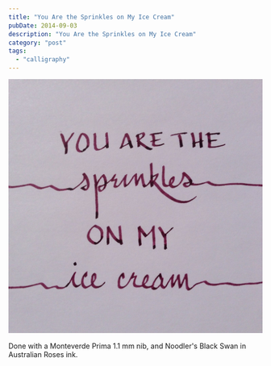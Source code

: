 ```yaml
---
title: "You Are the Sprinkles on My Ice Cream"
pubDate: 2014-09-03
description: "You Are the Sprinkles on My Ice Cream"
category: "post"
tags:
  - "calligraphy"
---
```


![You are the sprinkles on my ice cream](sprinkles.jpg)

Done with a Monteverde Prima 1.1 mm nib, and Noodler's Black Swan in Australian Roses ink.

